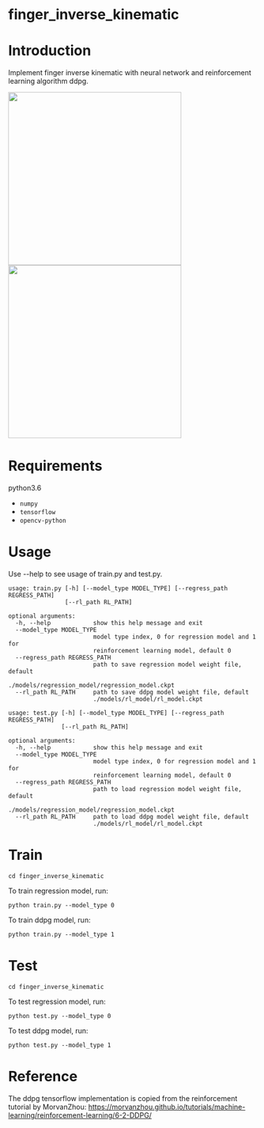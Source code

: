 # finger_inverse_kinematic

# Introduction
Implement finger inverse kinematic with  neural network and reinforcement learning algorithm ddpg.

<img src="https://github.com/qianyuez/finger_inverse_kinematic/blob/master/data/inverse_kinematic1.gif" width="350px"><img src="https://github.com/qianyuez/finger_inverse_kinematic/blob/master/data/inverse_kinematic2.gif" width="350px">


# Requirements
python3.6
- `numpy`
- `tensorflow`
- `opencv-python`

# Usage
Use --help to see usage of train.py and test.py.
```
usage: train.py [-h] [--model_type MODEL_TYPE] [--regress_path REGRESS_PATH]
                [--rl_path RL_PATH]

optional arguments:
  -h, --help            show this help message and exit
  --model_type MODEL_TYPE
                        model type index, 0 for regression model and 1 for
                        reinforcement learning model, default 0
  --regress_path REGRESS_PATH
                        path to save regression model weight file, default
                        ./models/regression_model/regression_model.ckpt
  --rl_path RL_PATH     path to save ddpg model weight file, default
                        ./models/rl_model/rl_model.ckpt
```

```
usage: test.py [-h] [--model_type MODEL_TYPE] [--regress_path REGRESS_PATH]
               [--rl_path RL_PATH]

optional arguments:
  -h, --help            show this help message and exit
  --model_type MODEL_TYPE
                        model type index, 0 for regression model and 1 for
                        reinforcement learning model, default 0
  --regress_path REGRESS_PATH
                        path to load regression model weight file, default
                        ./models/regression_model/regression_model.ckpt
  --rl_path RL_PATH     path to load ddpg model weight file, default
                        ./models/rl_model/rl_model.ckpt
```

# Train
`cd finger_inverse_kinematic`

To train regression model, run:

`python train.py --model_type 0`

To train ddpg model, run:

`python train.py --model_type 1`

# Test
`cd finger_inverse_kinematic`

To test regression model, run:

`python test.py --model_type 0`

To test ddpg model, run:

 `python test.py --model_type 1`
 
# Reference
The ddpg tensorflow implementation is copied from the reinforcement tutorial by MorvanZhou:
https://morvanzhou.github.io/tutorials/machine-learning/reinforcement-learning/6-2-DDPG/
